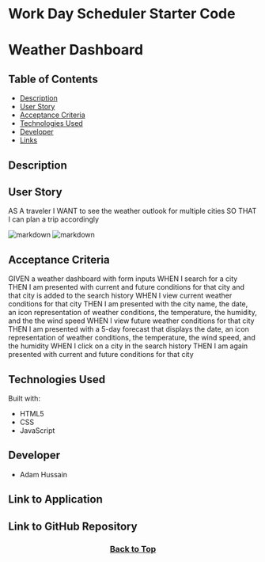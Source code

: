 # Work Day Scheduler Starter Code
# Weather Dashboard

## Table of Contents

* [Description](#description)
* [User Story](#user-story)
* [Acceptance Criteria](#acceptance-criteria)
* [Technologies Used](#technologies-used)
* [Developer](#developer)
* [Links](#link-to-application)

## Description


## User Story
AS A traveler
I WANT to see the weather outlook for multiple cities
SO THAT I can plan a trip accordingly


![markdown](./Assets/markdown-1.png)
![markdown](./Assets/markdown-2.png)


## Acceptance Criteria

GIVEN a weather dashboard with form inputs
WHEN I search for a city
THEN I am presented with current and future conditions for that city and that city is added to the search history
WHEN I view current weather conditions for that city
THEN I am presented with the city name, the date, an icon representation of weather conditions, the temperature, the humidity, and the the wind speed
WHEN I view future weather conditions for that city
THEN I am presented with a 5-day forecast that displays the date, an icon representation of weather conditions, the temperature, the wind speed, and the humidity
WHEN I click on a city in the search history
THEN I am again presented with current and future conditions for that city

## Technologies Used

Built with:
* HTML5
* CSS
* JavaScript

## Developer
* Adam Hussain


## Link to Application

## Link to GitHub Repository

### <p align="center">[Back to Top](#weather-dashboard)</p> 
